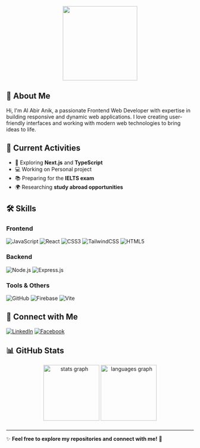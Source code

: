 
<div align="center">
  <img height="200" src="https://i.ibb.co.com/CspNdtQz/github-header-image.png"  />
</div>

## 👋 About Me
Hi, I'm Al Abir Anik, a passionate Frontend Web Developer with expertise in building responsive and dynamic web applications. I love creating user-friendly interfaces and working with modern web technologies to bring ideas to life.

## 🚀 Current Activities
- 🌱 Exploring **Next.js** and **TypeScript**
- 💻 Working on Personal project
- 📚 Preparing for the **IELTS exam**
- 🌍 Researching **study abroad opportunities**

## 🛠️ Skills
### Frontend
![JavaScript](https://img.shields.io/badge/JavaScript-F7DF1E?style=for-the-badge&logo=javascript&logoColor=black)
![React](https://img.shields.io/badge/React-20232A?style=for-the-badge&logo=react&logoColor=61DAFB)
![CSS3](https://img.shields.io/badge/CSS3-1572B6?style=for-the-badge&logo=css3&logoColor=white)
![TailwindCSS](https://img.shields.io/badge/TailwindCSS-06B6D4?style=for-the-badge&logo=tailwindcss&logoColor=white)
![HTML5](https://img.shields.io/badge/HTML5-E34F26?style=for-the-badge&logo=html5&logoColor=white)

### Backend
![Node.js](https://img.shields.io/badge/Node.js-339933?style=for-the-badge&logo=node.js&logoColor=white)
![Express.js](https://img.shields.io/badge/Express.js-000000?style=for-the-badge&logo=express&logoColor=white)

### Tools & Others
![GitHub](https://img.shields.io/badge/GitHub-181717?style=for-the-badge&logo=github&logoColor=white)
![Firebase](https://img.shields.io/badge/Firebase-FFCA28?style=for-the-badge&logo=firebase&logoColor=black)
![Vite](https://img.shields.io/badge/Vite-646CFF?style=for-the-badge&logo=vite&logoColor=white)

## 🔗 Connect with Me
[![LinkedIn](https://img.shields.io/badge/LinkedIn-0077B5?style=for-the-badge&logo=linkedin&logoColor=white)]([https://www.linkedin.com/in/your-profile](https://www.linkedin.com/in/al-abir-anik/))
[![Facebook](https://img.shields.io/badge/Facebook-1877F2?style=for-the-badge&logo=facebook&logoColor=white)]([https://www.facebook.com/your-profile](https://www.facebook.com/alabiranik))

## 📊 GitHub Stats
<div align="center">
  <img src="https://github-readme-stats.vercel.app/api?username=al-abir-anik&hide_title=false&hide_rank=false&show_icons=true&include_all_commits=true&count_private=true&disable_animations=false&theme=dracula&locale=en&hide_border=false&order=1" height="150" alt="stats graph"  />
  <img src="https://github-readme-stats.vercel.app/api/top-langs?username=al-abir-anik&locale=en&hide_title=false&layout=compact&card_width=320&langs_count=5&theme=dracula&hide_border=false&order=2" height="150" alt="languages graph"  />
</div>

###

---
✨ **Feel free to explore my repositories and connect with me!** 🚀
